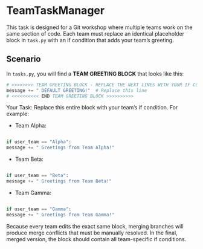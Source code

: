 # TeamTaskManager

This task is designed for a Git workshop where multiple teams work on the same section of code. Each team must replace an identical placeholder block in `task.py` with an if condition that adds your team’s greeting.

## Scenario

In `tasks.py`, you will find a **TEAM GREETING BLOCK** that looks like this:

```python
# >>>>>>>> TEAM GREETING BLOCK - REPLACE THE NEXT LINES WITH YOUR IF CONDITION <<<<<<<<<<
message += " DEFAULT GREETING!"  # Replace this line
# <<<<<<<<<< END TEAM GREETING BLOCK >>>>>>>>>>
```

Your Task:
Replace this entire block with your team’s if condition. For example:

- Team Alpha:

```python

if user_team == "Alpha":
message += " Greetings from Team Alpha!"

```

- Team Beta:

```python

if user_team == "Beta":
message += " Greetings from Team Beta!"

```

- Team Gamma:

```python

if user_team == "Gamma":
message += " Greetings from Team Gamma!"

```

Because every team edits the exact same block, merging branches will produce merge conflicts that must be manually resolved. In the final, merged version, the block should contain all team-specific if conditions.
